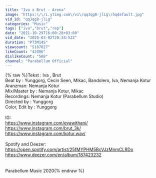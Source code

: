 ```yaml
---
title: "Iva x Brut - Arena"
image: "https:\/\/i.ytimg.com\/vi\/qqJqg8-jlLg\/hqdefault.jpg"
vid_id: "qqJqg8-jlLg"
categories: "Music"
tags: ["iva","brut","rep"]
date: "2021-10-29T16:00:28+03:00"
vid_date: "2020-03-02T20:34:52Z"
duration: "PT3M14S"
viewcount: "5187027"
likeCount: "42086"
dislikeCount: "588"
channel: "Parabellum Official"
---
```

{% raw %}Tekst : Iva , Brut<br />Beat by : Yunggorg, Cecin Seen, Mikac, Bandolero, Iva, Nemanja Kotur<br />Aranzman: Nemanja Kotur<br />Mix/Master by : Nemanja Kotur, Mikac<br />Recordings: Nemanja Kotur (Parabellum Studio)<br />Directed by : Yunggorg<br />Color, Edit by : Yunggorg<br /><br />IG:<br /><a rel="nofollow" target="blank" href="https://www.instagram.com/evawithani/">https://www.instagram.com/evawithani/</a><br /><a rel="nofollow" target="blank" href="https://www.instagram.com/brut_3k/">https://www.instagram.com/brut_3k/</a><br /><a rel="nofollow" target="blank" href="https://www.instagram.com/kotur.wav/">https://www.instagram.com/kotur.wav/</a><br /><br />Spotify and Deezer:<br /><a rel="nofollow" target="blank" href="https://open.spotify.com/artist/25fMYPHM5BcVJzMnmCLRDo">https://open.spotify.com/artist/25fMYPHM5BcVJzMnmCLRDo</a><br /><a rel="nofollow" target="blank" href="https://www.deezer.com/en/album/187423232">https://www.deezer.com/en/album/187423232</a><br /><br /><br />Parabellum Music 2020{% endraw %}
